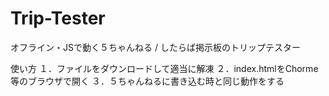 # Trip-Tester
オフライン・JSで動く５ちゃんねる / したらば掲示板のトリップテスター

使い方
１．ファイルをダウンロードして適当に解凍
２．index.htmlをChorme等のブラウザで開く
３．５ちゃんねるに書き込む時と同じ動作をする
